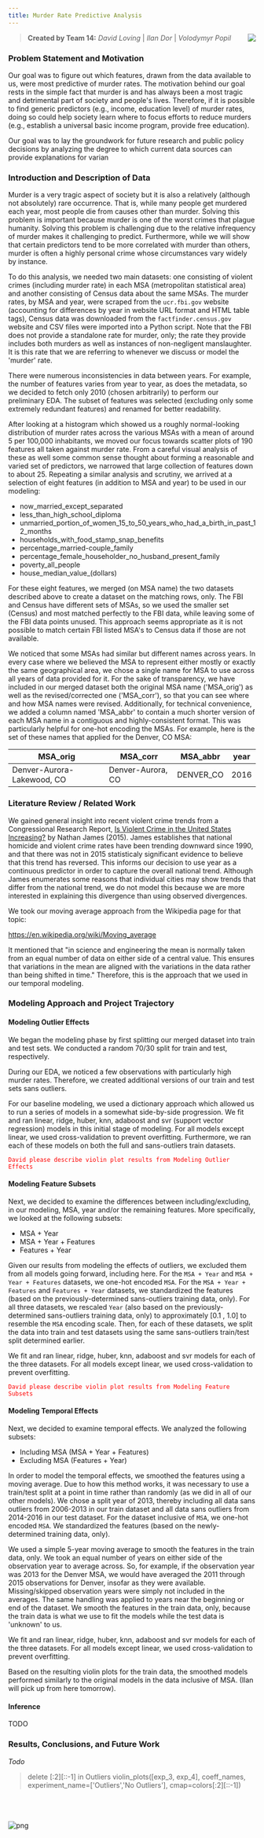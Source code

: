 ```yaml
---
title: Murder Rate Predictive Analysis
---
```

<img style="float: right;" src="img/police-line.jpg">



> **Created by Team 14:** *David Loving* \| *Ilan Dor* \| *Volodymyr Popil*


### Problem Statement and Motivation

Our goal was to figure out which features, drawn from the data available to us, were most predictive of murder rates. The motivation behind our goal rests in the simple fact that murder is and has always been a most tragic and detrimental part of society and people's lives. Therefore, if it is possible to find generic predictors (e.g., income, education level) of murder rates, doing so could help society learn where to focus efforts to reduce murders (e.g., establish a universal basic income program, provide free education).

Our goal was to lay the groundwork for future research and public policy decisions by analyzing the degree to which current data sources can provide explanations for varian


### Introduction and Description of Data


Murder is a very tragic aspect of society but it is also a relatively (although not absolutely) rare occurrence. That is, while many people get murdered each year, most people die from causes other than murder. Solving this problem is important because murder is one of the worst crimes that plague humanity. Solving this problem is challenging due to the relative infrequency of murder makes it challenging to predict. Furthermore, while we will show that certain predictors tend to be more correlated with murder than others, murder is often a highly personal crime whose circumstances vary widely by instance.

To do this analysis, we needed two main datasets: one consisting of violent crimes (including murder rate) in each MSA (metropolitan statistical area) and another consisting of Census data about the same MSAs. The murder rates, by MSA and year, were scraped from the `ucr.fbi.gov` website (accounting for differences by year in website URL format and HTML table tags), Census data was downloaded from the `factfinder.census.gov` website and CSV files were imported into a Python script. Note that the FBI does not provide a standalone rate for murder, only; the rate they provide includes both murders as well as instances of non-negligent manslaughter. It is this rate that we are referring to whenever we discuss or model the 'murder' rate.

There were numerous inconsistencies in data between years. For example, the number of features varies from year to year, as does the metadata, so we decided to fetch only 2010 (chosen arbitrarily) to perform our preliminary EDA. The subset of features was selected (excluding only some extremely redundant features) and renamed for better readability. 

After looking at a histogram which showed us a roughly normal-looking distribution of murder rates across the various MSAs with a mean of around 5 per 100,000 inhabitants, we moved our focus towards scatter plots of 190 features all taken against murder rate. From a careful visual analysis of these as well some common sense thought about forming a reasonable and varied set of predictors, we narrowed that large collection of features down to about 25. Repeating a similar analysis and scrutiny, we arrived at a selection of eight features (in addition to MSA and year) to be used in our modeling:

- now_married_except_separated
- less_than_high_school_diploma
- unmarried_portion_of_women_15_to_50_years_who_had_a_birth_in_past_12_months
- households_with_food_stamp_snap_benefits
- percentage_married-couple_family
- percentage_female_householder_no_husband_present_family
- poverty_all_people
- house_median_value_(dollars)


For these eight features, we merged (on MSA name) the two datasets described above to create a dataset on the matching rows, only. The FBI and Census have different sets of MSAs, so we used the smaller set (Census) and most matched perfectly to the FBI data, while leaving some of the FBI data points unused. This approach seems appropriate as it is not possible to match certain FBI listed MSA's to Census data if those are not available.

We noticed that some MSAs had similar but different names across years. In every case where we believed the MSA to represent either mostly or exactly the same geographical area, we chose a single name for MSA to use across all years of data provided for it. For the sake of transparency, we have included in our merged dataset both the original MSA name ('MSA_orig') as well as the revised/corrected one ('MSA_corr'), so that you can see where and how MSA names were revised. Additionally, for technical convenience, we added a column named 'MSA_abbr' to contain a much shorter version of each MSA name in a contiguous and highly-consistent format. This was particularly helpful for one-hot encoding the MSAs. For example, here is the set of these names that applied for the Denver, CO MSA:

MSA_orig|MSA_corr|MSA_abbr|year
---|---|---|---
Denver-Aurora-Lakewood, CO|Denver-Aurora, CO|DENVER_CO|2016



### Literature Review / Related Work

We gained general insight into recent violent crime trends from a Congressional Research Report, [Is Violent Crime in the United States Increasing?](https://fas.org/sgp/crs/misc/R44259.pdf) by Nathan James (2015). James establishes that national homicide and violent crime rates have been trending downward since 1990, and that there was not in 2015 statisticaly significant evidence to believe that this trend has reversed. This informs our decision to use year as a continuous predictor in order to capture the overall national trend. Although James enumerates some reasons that individual cities may show trends that differ from the national trend, we do not model this because we are more interested in explaining this divergence than using observed divergences.



We took our moving average approach from the Wikipedia page for that topic: 

https://en.wikipedia.org/wiki/Moving_average

It mentioned that "in science and engineering the mean is normally taken from an equal number of data on either side of a central value. This ensures that variations in the mean are aligned with the variations in the data rather than being shifted in time." Therefore, this is the approach that we used in our temporal modeling.

### Modeling Approach and Project Trajectory
#### Modeling Outlier Effects

We began the modeling phase by first splitting our merged dataset into train and test sets. We conducted a random 70/30 split for train and test, respectively.

During our EDA, we noticed a few observations with particularly high murder rates. Therefore, we created additional versions of our train and test sets sans outliers.

For our baseline modeling, we used a dictionary approach which allowed us to run a series of models in a somewhat side-by-side progression. We fit and ran linear, ridge, huber, knn, adaboost and svr (support vector regression) models in this initial stage of modeling. For all models except linear, we used cross-validation to prevent overfitting. Furthermore, we ran each of these models on both the full and sans-outliers train datasets.

<font color='red'>`David please describe violin plot results from Modeling Outlier Effects`</font>

#### Modeling Feature Subsets

Next, we decided to examine the differences between including/excluding, in our modeling, MSA, year and/or the remaining features. More specifically, we looked at the following subsets:
- MSA + Year
- MSA + Year + Features
- Features + Year

Given our results from modeling the effects of outliers, we excluded them from all models going forward, including here. For the `MSA + Year` and `MSA + Year + Features` datasets, we one-hot encoded `MSA`. For the `MSA + Year + Features` and `Features + Year` datasets, we standardized the features (based on the previously-determined sans-outliers training data, only). For all three datasets, we rescaled `Year` (also based on the previously-determined sans-outliers training data, only) to approximately [0.1 , 1.0] to resemble the `MSA` encoding scale. Then, for each of these datasets, we split the data into train and test datasets using the same sans-outliers train/test split determined earlier.

We fit and ran linear, ridge, huber, knn, adaboost and svr models for each of the three datasets. For all models except linear, we used cross-validation to prevent overfitting.

<font color='red'>`David please describe violin plot results from Modeling Feature Subsets`</font>


#### Modeling Temporal Effects
Next, we decided to examine temporal effects. We analyzed the following subsets:
- Including MSA (MSA + Year + Features)
- Excluding MSA (Features + Year)

In order to model the temporal effects, we smoothed the features using a moving average. Due to how this method works, it was necessary to use a train/test split at a point in time rather than randomly (as we did in all of our other models). We chose a split year of 2013, thereby including all data sans outliers from 2006-2013 in our train dataset and all data sans outliers from 2014-2016 in our test dataset. For the dataset inclusive of `MSA`, we one-hot encoded `MSA`. We standardized the features (based on the newly-determined training data, only).

We used a simple 5-year moving average to smooth the features in the train data, only. We took an equal number of years on either side of the observation year to average across. So, for example, if the observation year was 2013 for the Denver MSA, we would have averaged the 2011 through 2015 observations for Denver, insofar as they were available. Missing/skipped observation years were simply not included in the averages. The same handling was applied to years near the beginning or end of the dataset. We smooth the features in the train data, only, because the train data is what we use to fit the models while the test data is 'unknown' to us.

We fit and ran linear, ridge, huber, knn, adaboost and svr models for each of the three datasets. For all models except linear, we used cross-validation to prevent overfitting.

Based on the resulting violin plots for the train data, the smoothed models performed similarly to the original models in the data inclusive of MSA. (Ilan will pick up from here tomorrow).



#### Inference
TODO

### Results, Conclusions, and Future Work



*Todo*





> delete [:2][::-1] in Outliers violin_plots([exp_3, exp_4], coeff_names, experiment_name=['Outliers','No Outliers'], cmap=colors[:2][::-1])


<br><br><br>
![png](img/report_requirements.png)
